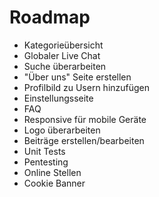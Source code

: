 # Roadmap

- Kategorieübersicht
- Globaler Live Chat
- Suche überarbeiten
- "Über uns" Seite erstellen
- Profilbild zu Usern hinzufügen
- Einstellungsseite
- FAQ
- Responsive für mobile Geräte
- Logo überarbeiten
- Beiträge erstellen/bearbeiten
- Unit Tests
- Pentesting
- Online Stellen
- Cookie Banner
